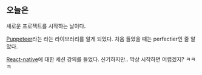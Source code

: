 ## 오늘은

새로운 프로젝트를 시작하는 날이다.

[Puppeteer](https://developers.google.com/web/tools/puppeteer/)라는 라는 라이브러리를 알게 되었다. 처음 들었을 때는 perfectier인 줄 알았다.

[React-native](https://facebook.github.io/react-native/)에 대한 세션 강의를 들었다. 신기하지만.. 막상 시작하면 어렵겠지? ㅋㅋㅋ

